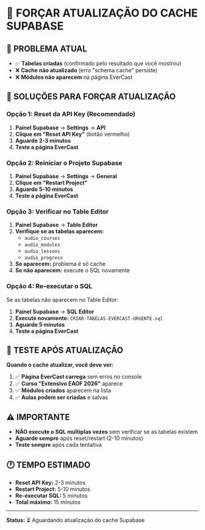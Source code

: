 # 🔄 FORÇAR ATUALIZAÇÃO DO CACHE SUPABASE

## 🚨 PROBLEMA ATUAL
- ✅ **Tabelas criadas** (confirmado pelo resultado que você mostrou)
- ❌ **Cache não atualizado** (erro "schema cache" persiste)
- ❌ **Módulos não aparecem** na página EverCast

## 🔧 SOLUÇÕES PARA FORÇAR ATUALIZAÇÃO

### **Opção 1: Reset da API Key (Recomendado)**
1. **Painel Supabase** → **Settings** → **API**
2. **Clique em "Reset API Key"** (botão vermelho)
3. **Aguarde 2-3 minutos**
4. **Teste a página EverCast**

### **Opção 2: Reiniciar o Projeto Supabase**
1. **Painel Supabase** → **Settings** → **General**
2. **Clique em "Restart Project"**
3. **Aguarde 5-10 minutos**
4. **Teste a página EverCast**

### **Opção 3: Verificar no Table Editor**
1. **Painel Supabase** → **Table Editor**
2. **Verifique se as tabelas aparecem:**
   - `audio_courses`
   - `audio_modules` 
   - `audio_lessons`
   - `audio_progress`
3. **Se aparecem:** problema é só cache
4. **Se não aparecem:** execute o SQL novamente

### **Opção 4: Re-executar o SQL**
Se as tabelas não aparecem no Table Editor:
1. **Painel Supabase** → **SQL Editor**
2. **Execute novamente:** `CRIAR-TABELAS-EVERCAST-URGENTE.sql`
3. **Aguarde 5 minutos**
4. **Teste a página EverCast**

## 🎯 TESTE APÓS ATUALIZAÇÃO

**Quando o cache atualizar, você deve ver:**
1. ✅ **Página EverCast carrega** sem erros no console
2. ✅ **Curso "Extensivo EAOF 2026"** aparece
3. ✅ **Módulos criados** aparecem na lista
4. ✅ **Aulas podem ser criadas** e salvas

## ⚠️ IMPORTANTE
- **NÃO execute o SQL múltiplas vezes** sem verificar se as tabelas existem
- **Aguarde sempre** após reset/restart (2-10 minutos)
- **Teste sempre** após cada tentativa

## 🕐 TEMPO ESTIMADO
- **Reset API Key:** 2-3 minutos
- **Restart Project:** 5-10 minutos  
- **Re-executar SQL:** 5 minutos
- **Total máximo:** 15 minutos

---
**Status:** ⏳ Aguardando atualização do cache Supabase
